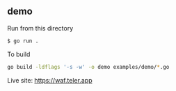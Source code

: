 ## demo

Run from this directory

```bash
$ go run .
```

To build

```bash
go build -ldflags '-s -w' -o demo examples/demo/*.go
```

Live site: https://waf.teler.app